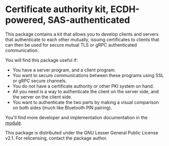 # Certificate authority kit, ECDH-powered, SAS-authenticated

This package contains a kit that allows you to develop clients and servers
that authenticate to each other mutually, issuing certificates to clients that
can then be used for secure mutual TLS or gRPC authenticated communication.

You will find this package useful if:

* You have a server program, and a client program.
* You want to secure communications between these programs using SSL
  or gRPC secure channels.
* You do not have a certificate authority or other PKI system on hand.
* All you need is a way to authenticate the client on the server side,
  and the server on the client side.
* You want to authenticate the two parts by making a visual comparison
  on both sides (much like Bluetooth PIN pairing).


You'll find more developer and implementation documentation in the
[module](src/cakes/__init__.py).

This package is distributed under the GNU Lesser General Public License v2.1.
For relicensing, contact the package author.
